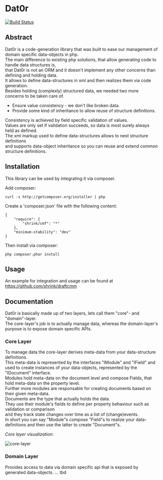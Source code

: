 # Dat0r 

[![Build Status](https://travis-ci.org/berlinonline/Dat0r.png)](https://travis-ci.org/berlinonline/Dat0r)

## Abstract

Dat0r is a code-generation library that was built to ease our management of domain specific data-objects in php.  
The main difference to existing php solutions, that allow generating code to handle data structures is,  
that Dat0r is not an ORM and it doesn't implement any other concerns than defining and holding data.  
It allows to define data-structures in xml and then realizes them via code generation.  
Besides holding (complexly) structured data, we needed two more concerns to be taken care of.  
* Ensure value consistency - we don't like broken data.  
* Provide some kind of inheritance to allow reuse of structure definitions.  

Consistency is achieved by field specific validation of values.  
Values are only set if validation succeeds, so data is most surely always held as defined.  
The xml markup used to define data-structures allows to nest structure definitions  
and supports data-object inheritance so you can reuse and extend common structure definitions.  

## Installation

This library can be used by integrating it via composer.

Add composer: 

    curl -s http://getcomposer.org/installer | php

Create a 'composer.json' file with the following content:

    {
        "require": {
            "shrink/cmf": "*"
        },
        "minimum-stability": "dev"
    }

Then install via composer:

    php composer.phar install


## Usage

An example for integration and usage can be found at https://github.com/shrink/draftcmm

## Documentation

Dat0r is basically made up of two layers, lets call them "core"- and "domain"-layer.  
The core-layer's job is to actually manage data, whereas the domain-layer's purpose is to expose domain specific APIs.  

### Core Layer

To manage data the core-layer derives meta-data from your data-structure definitions.  
This meta-data is represented by the interfaces "IModule" and "IField" and  
used to create instances of your data-objects, represented by the "IDocument" interface.  
Modules hold meta-data on the document level and compose Fields, that hold meta-data on the property level.  
Further more modules are responsable for creating documents based on their given meta-data.  
Documents are the type that actually holds the data.  
They use their module's fields to define per property behaviour such as validation or comparison  
and they track state changes over time as a list of (change)events.  
In short you can say "Module"s compose "Field"s to realize your data-definitions and then use the latter to create "Document"s.

*Core layer visualization:*

![core-layer](https://dl.dropbox.com/u/97162004/dat0r-core.png)

### Domain Layer

Provides access to data via domain specific api that is exposed by generated data-objects.
... tbd
